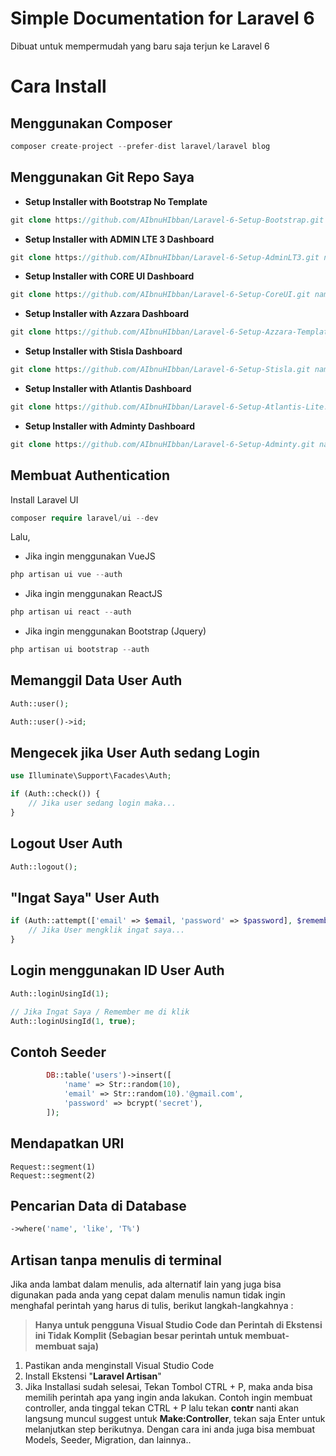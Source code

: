 # Simple Documentation for Laravel 6

Dibuat untuk mempermudah yang baru saja terjun ke Laravel 6

# Cara Install

## Menggunakan Composer
```php
composer create-project --prefer-dist laravel/laravel blog
```

## Menggunakan Git Repo Saya

- **Setup Installer with Bootstrap No Template**
```php
git clone https://github.com/AIbnuHIbban/Laravel-6-Setup-Bootstrap.git nama_project
```
 - **Setup Installer with ADMIN LTE 3 Dashboard**
```php
git clone https://github.com/AIbnuHIbban/Laravel-6-Setup-AdminLT3.git nama_project
```
 - **Setup Installer with CORE UI Dashboard**
```php
git clone https://github.com/AIbnuHIbban/Laravel-6-Setup-CoreUI.git nama_project
```
 - **Setup Installer with Azzara Dashboard**
```php
git clone https://github.com/AIbnuHIbban/Laravel-6-Setup-Azzara-Template.git nama_project
```
 - **Setup Installer with Stisla Dashboard**
```php
git clone https://github.com/AIbnuHIbban/Laravel-6-Setup-Stisla.git nama_project
```
- **Setup Installer with Atlantis Dashboard**
```php
git clone https://github.com/AIbnuHIbban/Laravel-6-Setup-Atlantis-Lite.git nama_project
```
- **Setup Installer with Adminty Dashboard**
```php
git clone https://github.com/AIbnuHIbban/Laravel-6-Setup-Adminty.git nama_project
```
## Membuat Authentication

Install Laravel UI
```php
composer require laravel/ui --dev
```

Lalu,

 - Jika ingin menggunakan VueJS
 ```php
php artisan ui vue --auth
```
 - Jika ingin menggunakan ReactJS
 ```php
php artisan ui react --auth
``` 
 - Jika ingin menggunakan Bootstrap (Jquery)
  ```php
php artisan ui bootstrap --auth
```

## Memanggil Data User Auth
```php
Auth::user();
```
```php
Auth::user()->id;
```
## Mengecek jika User Auth sedang Login
```php
use Illuminate\Support\Facades\Auth;

if (Auth::check()) {
    // Jika user sedang login maka...
}
```
## Logout User Auth
```php
Auth::logout();
```
## "Ingat Saya" User Auth
```php
if (Auth::attempt(['email' => $email, 'password' => $password], $remember)) {
    // Jika User mengklik ingat saya...
}
```

## Login menggunakan ID User Auth
```php
Auth::loginUsingId(1);

// Jika Ingat Saya / Remember me di klik 
Auth::loginUsingId(1, true);
```



## Contoh Seeder
```php
		DB::table('users')->insert([
            'name' => Str::random(10),
            'email' => Str::random(10).'@gmail.com',
            'password' => bcrypt('secret'),
        ]);
```
## Mendapatkan URI 
```
Request::segment(1) 
Request::segment(2) 
```

## Pencarian Data di Database
```php
->where('name', 'like', 'T%')
```

## Artisan tanpa menulis di terminal
Jika anda lambat dalam menulis, ada alternatif lain yang juga bisa digunakan pada anda yang cepat dalam menulis namun tidak ingin menghafal perintah yang harus di tulis, berikut langkah-langkahnya :

> **Hanya untuk pengguna Visual Studio Code dan Perintah di Ekstensi ini Tidak Komplit (Sebagian besar perintah untuk membuat-membuat saja)**

 1. Pastikan anda menginstall Visual Studio Code
 2. Install Ekstensi "**Laravel Artisan**"
 3. Jika Installasi sudah selesai, Tekan Tombol CTRL + P, maka anda bisa memilih perintah apa yang ingin anda lakukan. 
Contoh ingin membuat controller, anda tinggal tekan CTRL + P lalu tekan **contr** nanti akan langsung muncul suggest untuk **Make:Controller**, tekan saja Enter untuk melanjutkan step berikutnya.
Dengan cara ini anda juga bisa membuat Models, Seeder, Migration, dan lainnya..


